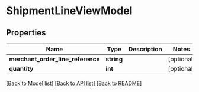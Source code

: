# ShipmentLineViewModel

## Properties
Name | Type | Description | Notes
------------ | ------------- | ------------- | -------------
**merchant_order_line_reference** | **string** |  | [optional] 
**quantity** | **int** |  | [optional] 

[[Back to Model list]](../README.md#documentation-for-models) [[Back to API list]](../README.md#documentation-for-api-endpoints) [[Back to README]](../README.md)


